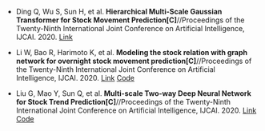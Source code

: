 * Ding Q, Wu S, Sun H, et al. <b>Hierarchical Multi-Scale Gaussian Transformer for Stock Movement Prediction[C]</b>//Proceedings of the Twenty-Ninth International Joint Conference on Artificial Intelligence, IJCAI. 2020. [Link](https://www.ijcai.org/Proceedings/2020/640)

* Li W, Bao R, Harimoto K, et al. <b>Modeling the stock relation with graph network for overnight stock movement prediction[C]</b>//Proceedings of the Twenty-Ninth International Joint Conference on Artificial Intelligence, IJCAI. 2020. [Link](https://www.ijcai.org/Proceedings/2020/626) [Code](https://github.com/liweitj47/overnight-stock-movement-prediction)
 
* Liu G, Mao Y, Sun Q, et al. <b>Multi-scale Two-way Deep Neural Network for Stock Trend Prediction[C]</b>//Proceedings of the Twenty-Ninth International Joint Conference on Artificial Intelligence, IJCAI. 2020. [Link](https://www.ijcai.org/Proceedings/2020/628) [Code](https://github.com/marscrazy/MTDNN)
